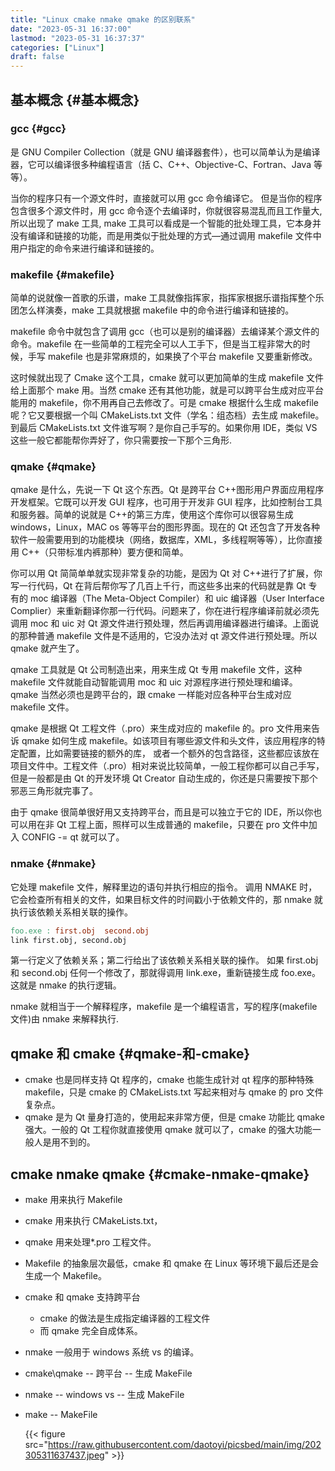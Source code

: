 ```yaml
---
title: "Linux cmake nmake qmake 的区别联系"
date: "2023-05-31 16:37:00"
lastmod: "2023-05-31 16:37:37"
categories: ["Linux"]
draft: false
---
```


## 基本概念 {#基本概念}


### gcc {#gcc}

是 GNU Compiler Collection（就是 GNU 编译器套件），也可以简单认为是编译器，它可以编译很多种编程语言（括 C、C++、Objective-C、Fortran、Java 等等）。

当你的程序只有一个源文件时，直接就可以用 gcc 命令编译它。 但是当你的程序包含很多个源文件时，用 gcc 命令逐个去编译时，你就很容易混乱而且工作量大, 所以出现了 make 工具, make 工具可以看成是一个智能的批处理工具，它本身并没有编译和链接的功能，而是用类似于批处理的方式—通过调用 makefile 文件中用户指定的命令来进行编译和链接的。


### makefile {#makefile}

简单的说就像一首歌的乐谱，make 工具就像指挥家，指挥家根据乐谱指挥整个乐团怎么样演奏，make 工具就根据 makefile 中的命令进行编译和链接的。

makefile 命令中就包含了调用 gcc（也可以是别的编译器）去编译某个源文件的命令。makefile 在一些简单的工程完全可以人工手下，但是当工程非常大的时候，手写 makefile 也是非常麻烦的，如果换了个平台 makefile 又要重新修改。

这时候就出现了 Cmake 这个工具，cmake 就可以更加简单的生成 makefile 文件给上面那个 make 用。当然 cmake 还有其他功能，就是可以跨平台生成对应平台能用的 makefile，你不用再自己去修改了。可是 cmake 根据什么生成 makefile 呢？它又要根据一个叫 CMakeLists.txt 文件（学名：组态档）去生成 makefile。到最后 CMakeLists.txt 文件谁写啊？是你自己手写的。如果你用 IDE，类似 VS 这些一般它都能帮你弄好了，你只需要按一下那个三角形.


### qmake {#qmake}

qmake 是什么，先说一下 Qt 这个东西。Qt 是跨平台 C++图形用户界面应用程序开发框架。它既可以开发 GUI 程序，也可用于开发非 GUI 程序，比如控制台工具和服务器。简单的说就是 C++的第三方库，使用这个库你可以很容易生成 windows，Linux，MAC os 等等平台的图形界面。现在的 Qt 还包含了开发各种软件一般需要用到的功能模块（网络，数据库，XML，多线程啊等等），比你直接用 C++（只带标准内裤那种）要方便和简单。

你可以用 Qt 简简单单就实现非常复杂的功能，是因为 Qt 对 C++进行了扩展，你写一行代码，Qt 在背后帮你写了几百上千行，而这些多出来的代码就是靠 Qt 专有的 moc 编译器（The Meta-Object Compiler）和 uic 编译器（User Interface Complier）来重新翻译你那一行代码。问题来了，你在进行程序编译前就必须先调用 moc 和 uic 对 Qt 源文件进行预处理，然后再调用编译器进行编译。上面说的那种普通 makefile 文件是不适用的，它没办法对 qt 源文件进行预处理。所以 qmake 就产生了。

qmake 工具就是 Qt 公司制造出来，用来生成 Qt 专用 makefile 文件，这种 makefile 文件就能自动智能调用 moc 和 uic 对源程序进行预处理和编译。qmake 当然必须也是跨平台的，跟 cmake 一样能对应各种平台生成对应 makefile 文件。

qmake 是根据 Qt 工程文件（.pro）来生成对应的 makefile 的。pro 文件用来告诉 qmake 如何生成 makefile。如该项目有哪些源文件和头文件，该应用程序的特定配置，比如需要链接的额外的库， 或者一个额外的包含路径，这些都应该放在项目文件中。工程文件（.pro）相对来说比较简单，一般工程你都可以自己手写，但是一般都是由 Qt 的开发环境 Qt Creator 自动生成的，你还是只需要按下那个邪恶三角形就完事了。

由于 qmake 很简单很好用又支持跨平台，而且是可以独立于它的 IDE，所以你也可以用在非 Qt 工程上面，照样可以生成普通的 makefile，只要在 pro 文件中加入 CONFIG -= qt 就可以了。


### nmake {#nmake}

它处理 makefile 文件，解释里边的语句并执行相应的指令。 调用 NMAKE 时，它会检查所有相关的文件，如果目标文件的时间戳小于依赖文件的，那 nmake 就执行该依赖关系相关联的操作。

```makefile
foo.exe : first.obj  second.obj
link first.obj, second.obj
```

第一行定义了依赖关系；第二行给出了该依赖关系相关联的操作。 如果 first.obj 和 second.obj 任何一个修改了，那就得调用 link.exe，重新链接生成 foo.exe。 这就是 nmake 的执行逻辑。

nmake 就相当于一个解释程序，makefile 是一个编程语言，写的程序(makefile 文件)由 nmake 来解释执行.


## qmake 和 cmake {#qmake-和-cmake}

-   cmake 也是同样支持 Qt 程序的，cmake 也能生成针对 qt 程序的那种特殊 makefile，只是 cmake 的 CMakeLists.txt 写起来相对与 qmake 的 pro 文件复杂点。
-   qmake 是为 Qt 量身打造的，使用起来非常方便，但是 cmake 功能比 qmake 强大。一般的 Qt 工程你就直接使用 qmake 就可以了，cmake 的强大功能一般人是用不到的。


## cmake nmake qmake {#cmake-nmake-qmake}

-   make 用来执行 Makefile
-   cmake 用来执行 CMakeLists.txt，
-   qmake 用来处理\*.pro 工程文件。
-   Makefile 的抽象层次最低，cmake 和 qmake 在 Linux 等环境下最后还是会生成一个 Makefile。
-   cmake 和 qmake 支持跨平台
    -   cmake 的做法是生成指定编译器的工程文件
    -   而 qmake 完全自成体系。
-   nmake 一般用于 windows 系统 vs 的编译。

-   cmake\qmake -- 跨平台 -- 生成 MakeFile
-   nmake -- windows vs -- 生成 MakeFile
-   make -- MakeFile

    {{< figure src="https://raw.githubusercontent.com/daotoyi/picsbed/main/img/202305311637437.jpeg" >}}